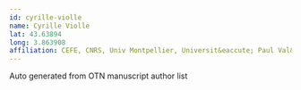 ```yaml
---
id: cyrille-violle
name: Cyrille Violle
lat: 43.63894
long: 3.863908
affiliation: CEFE, CNRS, Univ Montpellier, Universit&eaccute; Paul Val&eaccute;ry Montpellier, Montpellier, France
---
```


Auto generated from OTN manuscript author list
